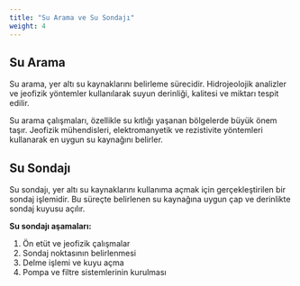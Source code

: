 ```yaml
---
title: "Su Arama ve Su Sondajı"
weight: 4
---
```


## Su Arama

Su arama, yer altı su kaynaklarını belirleme sürecidir. Hidrojeolojik analizler ve jeofizik yöntemler kullanılarak suyun derinliği, kalitesi ve miktarı tespit edilir.

Su arama çalışmaları, özellikle su kıtlığı yaşanan bölgelerde büyük önem taşır. Jeofizik mühendisleri, elektromanyetik ve rezistivite yöntemleri kullanarak en uygun su kaynağını belirler.

## Su Sondajı

Su sondajı, yer altı su kaynaklarını kullanıma açmak için gerçekleştirilen bir sondaj işlemidir. Bu süreçte belirlenen su kaynağına uygun çap ve derinlikte sondaj kuyusu açılır.

**Su sondajı aşamaları:**
1. Ön etüt ve jeofizik çalışmalar
2. Sondaj noktasının belirlenmesi
3. Delme işlemi ve kuyu açma
4. Pompa ve filtre sistemlerinin kurulması